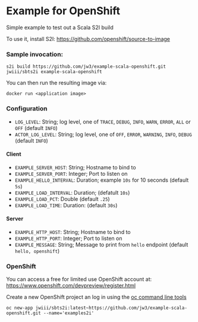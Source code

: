 Example for OpenShift
===

Simple example to test out a Scala S2I build

To use it, install S2I: https://github.com/openshift/source-to-image


### Sample invocation:

`s2i build https://github.com/jw3/example-scala-openshift.git jwiii/sbts2i example-scala-openshift`

You can then run the resulting image via:

`docker run <application image>`


### Configuration

- `LOG_LEVEL`: String; log level, one of `TRACE`, `DEBUG`, `INFO`, `WARN`, `ERROR`, `ALL` or `OFF` (default `INFO`)
- `ACTOR_LOG_LEVEL`: String; log level, one of `OFF`, `ERROR`, `WARNING`, `INFO`, `DEBUG` (default `INFO`)

#### Client
- `EXAMPLE_SERVER_HOST`: String; Hostname to bind to
- `EXAMPLE_SERVER_PORT`: Integer; Port to listen on
- `EXAMPLE_HELLO_INTERVAL`: Duration; example `10s` for 10 seconds (default `5s`)
- `EXAMPLE_LOAD_INTERVAL`: Duration; (defatult `10s`)
- `EXAMPLE_LOAD_PCT`: Double (default `.25`)
- `EXAMPLE_LOAD_TIME`: Duration: (default `30s`)


#### Server
- `EXAMPLE_HTTP_HOST`: String; Hostname to bind to
- `EXAMPLE_HTTP_PORT`: Integer; Port to listen on
- `EXAMPLE_MESSAGE`: String; Message to print from `hello` endpoint (default `hello, openshift`)

### OpenShift

You can access a free for limited use OpenShift account at: https://www.openshift.com/devpreview/register.html

Create a new OpenShift project an log in using the [oc command line tools](https://github.com/openshift/origin/releases)

`oc new-app jwiii/sbts2i:latest~https://github.com/jw3/example-scala-openshift.git --name='examples2i'`
